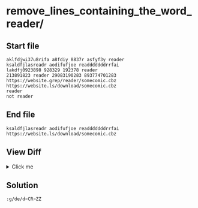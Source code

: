 # remove_lines_containing_the_word_reader/
## Start file
```
aklfdjwi37u8rifa a8fdiy 8837r asfyf3y reader
ksaldfjlasreadr aodifufjoe readddddddrrfai 
lakdfj0923898 928329 192378 reader
213891823 reader 29083190283 893774701283
https://website.grep/reader/somecomic.cbz
https://website.ls/download/somecomic.cbz
reader
not reader
```
## End file
```
ksaldfjlasreadr aodifufjoe readddddddrrfai 
https://website.ls/download/somecomic.cbz
```
## View Diff
<details><summary>Click me</summary>

```
1d0
< aklfdjwi37u8rifa a8fdiy 8837r asfyf3y reader
3,5d1
< lakdfj0923898 928329 192378 reader
< 213891823 reader 29083190283 893774701283
< https://website.grep/reader/somecomic.cbz
7,8d2
< reader
< not reader
```
</details>

## Solution
```sh
:g/de/d<CR>ZZ
```
